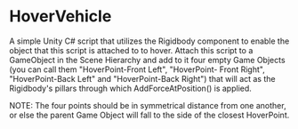 # HoverVehicle

A simple Unity C# script that utilizes the Rigidbody component to enable the object that this script is attached to to hover. Attach this script to a GameObject in the Scene Hierarchy and add to it four empty Game Objects (you can call them "HoverPoint-Front Left", "HoverPoint- Front Right", "HoverPoint-Back Left" and "HoverPoint-Back Right") that will act as the Rigidbody's pillars through which AddForceAtPosition() is applied. 

NOTE: The four points should be in symmetrical distance from one another, or else the parent Game Object will fall to the side of the closest HoverPoint.

